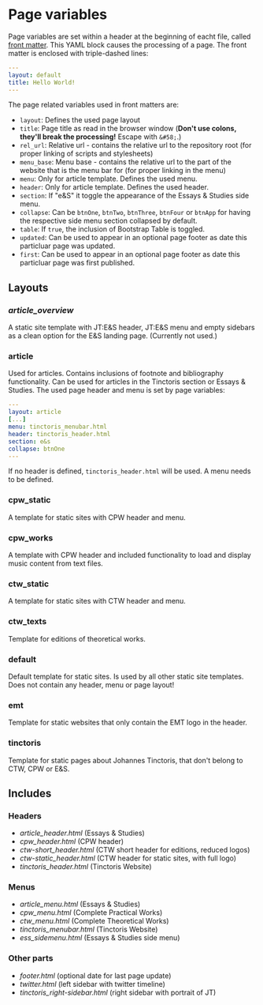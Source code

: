 # Page variables

Page variables are set within a header at the beginning of eacht file, called [front matter](https://jekyllrb.com/docs/front-matter/). This YAML block causes the processing of a page.
The front matter is enclosed with triple-dashed lines:

```yaml
---
layout: default
title: Hello World!
---
```

The page related variables used in front matters are:

* ``layout``: Defines the used page layout
* ``title``: Page title as read in the browser window (**Don't use colons, they'll break the processing!** Escape with `&#58;`.)
* ``rel_url``: Relative url - contains the relative url to the repository root (for proper linking of scripts and stylesheets)
* ``menu_base``: Menu base - contains the relative url to the part of the website that is the menu bar for (for proper linking in the menu)
* ``menu``: Only for article template. Defines the used menu.
* ``header``: Only for article template. Defines the used header.
* ``section``: If "e&S" it toggle the appearance of the Essays & Studies side menu.
* ``collapse``: Can be `btnOne`, `btnTwo`, `btnThree`, `btnFour` or `btnApp` for having the respective side menu section collapsed by default.
* ``table``: If `true`, the inclusion of Bootstrap Table is toggled.
* ``updated``: Can be used to appear in an optional page footer as date this particluar page was updated.
* ``first``: Can be used to appear in an optional page footer as date this particluar page was first published.

## Layouts

### *article_overview*

A static site template with JT:E&S header, JT:E&S menu and empty sidebars as a clean option for the E&S landing page.
(Currently not used.)

### article

Used for articles. Contains inclusions of footnote and bibliography functionality. Can be used for articles in the Tinctoris section or Essays & Studies. The used page header and menu is set by page variables:

```yaml
---
layout: article
[...]
menu: tinctoris_menubar.html
header: tinctoris_header.html
section: e&s
collapse: btnOne
---
```

If no header is defined, `tinctoris_header.html` will be used. A menu needs to be defined.

### cpw_static

A template for static sites with CPW header and menu.

### cpw_works

A template with CPW header and included functionality to load and display music content from text files.

### ctw_static

A template for static sites with CTW header and menu.

### ctw_texts

Template for editions of theoretical works.

### default

Default template for static sites. Is used by all other static site templates. Does not contain any header, menu or page layout!

### emt

Template for static websites that only contain the EMT logo in the header.

### tinctoris

Template for static pages about Johannes Tinctoris, that don't belong to CTW, CPW or E&S.

## Includes

### Headers

* _article_header.html_ (Essays & Studies)
* _cpw_header.html_ (CPW header)
* _ctw-short_header.html_ (CTW short header for editions, reduced logos)
* _ctw-static_header.html_ (CTW header for static sites, with full logo)
* _tinctoris_header.html_ (Tinctoris Website)

### Menus

* _article_menu.html_ (Essays & Studies)
* _cpw_menu.html_ (Complete Practical Works)
* _ctw_menu.html_ (Complete Theoretical Works)
* _tinctoris_menubar.html_ (Tinctoris Website)
* _ess_sidemenu.html_ (Essays & Studies side menu)

### Other parts

* _footer.html_ (optional date for last page update)
* _twitter.html_ (left sidebar with twitter timeline)
* _tinctoris_right-sidebar.html_ (right sidebar with portrait of JT)
